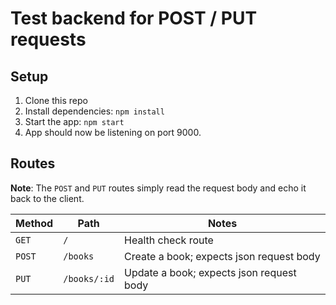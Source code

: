 # Test backend for POST / PUT requests

## Setup

1. Clone this repo
1. Install dependencies: `npm install`
1. Start the app: `npm start`
1. App should now be listening on port 9000.

## Routes

**Note**: The `POST` and `PUT` routes simply read the request body and echo it back to the client.

|Method|Path|Notes|
|----|----|----|
|`GET`|`/`|Health check route|
|`POST`|`/books`|Create a book; expects json request body|
|`PUT`|`/books/:id`|Update a book; expects json request body|